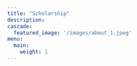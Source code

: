 ```yaml
---
title: "Scholarship"
description: 
cascade:
  featured_image: '/images/about_1.jpeg'
menu:
  main:
    weight: 1
---
```








